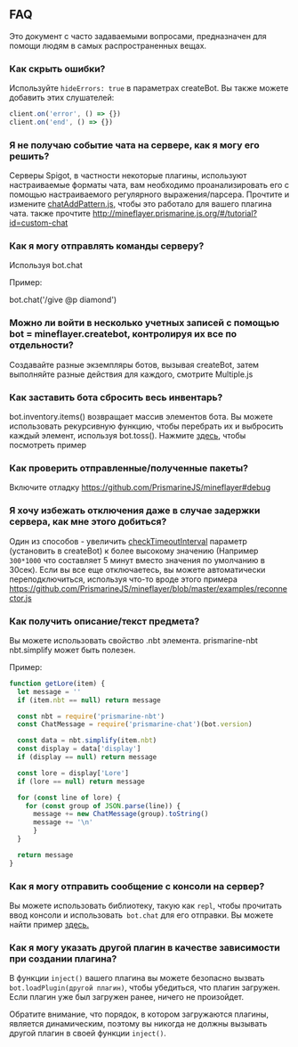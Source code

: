 ## FAQ

Это документ с часто задаваемыми вопросами, предназначен для помощи людям в самых распространенных вещах.

### Как скрыть ошибки?

Используйте `hideErrors: true` в параметрах createBot. Вы также можете добавить этих слушателей:
```js
client.on('error', () => {})
client.on('end', () => {})
```

### Я не получаю событие чата на сервере, как я могу его решить?

Серверы Spigot, в частности некоторые плагины, используют настраиваемые форматы чата, вам необходимо проанализировать его с помощью настраиваемого регулярного выражения/парсера.
Прочтите и измените [chatAddPattern.js](https://github.com/PrismarineJS/mineflayer/blob/master/examples/chatAddPattern.js), чтобы это работало для вашего плагина чата.
также прочтите http://mineflayer.prismarine.js.org/#/tutorial?id=custom-chat

### Как я могу отправлять команды серверу?

Используя bot.chat

Пример:

bot.chat('/give @p diamond')

### Можно ли войти в несколько учетных записей с помощью bot = mineflayer.createbot, контролируя их все по отдельности?

Создавайте разные экземпляры ботов, вызывая createBot, затем выполняйте разные действия для каждого, смотрите Multiple.js

### Как заставить бота сбросить весь инвентарь?

bot.inventory.items() возвращает массив элементов бота. Вы можете использовать рекурсивную функцию, чтобы перебрать их и выбросить каждый элемент, используя bot.toss(). Нажмите [здесь](https://gist.github.com/dada513/3d88f772be4224b40f9e5d1787bd63e9), чтобы посмотреть пример

### Как проверить отправленные/полученные пакеты?

Включите отладку https://github.com/PrismarineJS/mineflayer#debug

### Я хочу избежать отключения даже в случае задержки сервера, как мне этого добиться?

Один из способов - увеличить [checkTimeoutInterval](https://github.com/PrismarineJS/node-minecraft-protocol/blob/master/docs/API.md#mccreateclientoptions) параметр (установить в createBot) к более высокому значению (Например `300*1000` что составляет 5 минут вместо значения по умолчанию в 30сек). Если вы все еще отключаетесь, вы можете автоматически переподключиться, используя что-то вроде этого примера https://github.com/PrismarineJS/mineflayer/blob/master/examples/reconnector.js

### Как получить описание/текст предмета?

Вы можете использовать свойство .nbt элемента. prismarine-nbt nbt.simplify может быть полезен.

Пример:

```js
function getLore(item) {
  let message = ''
  if (item.nbt == null) return message

  const nbt = require('prismarine-nbt')
  const ChatMessage = require('prismarine-chat')(bot.version)

  const data = nbt.simplify(item.nbt)
  const display = data['display']
  if (display == null) return message

  const lore = display['Lore']
  if (lore == null) return message

  for (const line of lore) {
    for (const group of JSON.parse(line)) {
      message += new ChatMessage(group).toString()
      message += '\n'
      }
  }

  return message
}
```

### Как я могу отправить сообщение с консоли на сервер?

Вы можете использовать библиотеку, такую как `repl`, чтобы прочитать ввод консоли и использовать` bot.chat` для его отправки. Вы можете найти пример [здесь.](https://github.com/PrismarineJS/mineflayer/blob/master/examples/repl.js)

### Как я могу указать другой плагин в качестве зависимости при создании плагина?

В функции `inject()` вашего плагина вы можете безопасно вызвать `bot.loadPlugin(другой плагин)`, чтобы убедиться, что плагин загружен. Если плагин уже был загружен ранее, ничего не произойдет.

Обратите внимание, что порядок, в котором загружаются плагины, является динамическим, поэтому вы никогда не должны вызывать другой плагин в своей функции `inject()`.
